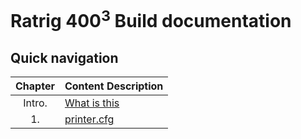 # Ratrig 400<sup>3</sup> Build documentation


## Quick navigation
Chapter|Content Description
:---: |-------------------
Intro.|[What is this](/purpose.md)
1.|[printer.cfg](/printer.cfg)
